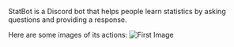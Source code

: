 StatBot is a Discord bot that helps people learn statistics by asking questions and providing a response.

Here are some images of its actions:
![First Image](http://url/to/img.png)
